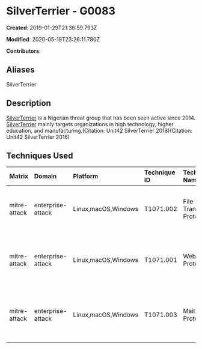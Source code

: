 # SilverTerrier - G0083

**Created**: 2019-01-29T21:36:59.793Z

**Modified**: 2020-05-19T23:26:11.780Z

**Contributors**: 

## Aliases

SilverTerrier

## Description

[SilverTerrier](https://attack.mitre.org/groups/G0083) is a Nigerian threat group that has been seen active since 2014. [SilverTerrier](https://attack.mitre.org/groups/G0083) mainly targets organizations in high technology, higher education, and manufacturing.(Citation: Unit42 SilverTerrier 2018)(Citation: Unit42 SilverTerrier 2016)

## Techniques Used

|Matrix|Domain|Platform|Technique ID|Technique Name|Use|
| :---| :---| :---| :---| :---| :---|
|mitre-attack|enterprise-attack|Linux,macOS,Windows|T1071.002|File Transfer Protocols|[SilverTerrier](https://attack.mitre.org/groups/G0083) uses FTP for C2 communications.(Citation: Unit42 SilverTerrier 2018)	|
|mitre-attack|enterprise-attack|Linux,macOS,Windows|T1071.001|Web Protocols|[SilverTerrier](https://attack.mitre.org/groups/G0083) uses HTTP for C2 communications.(Citation: Unit42 SilverTerrier 2018)	|
|mitre-attack|enterprise-attack|Linux,macOS,Windows|T1071.003|Mail Protocols|[SilverTerrier](https://attack.mitre.org/groups/G0083) uses SMTP for C2 communications.(Citation: Unit42 SilverTerrier 2018)|
